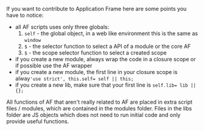 If you want to contribute to Application Frame here are some points you have to notice:
* all AF scripts uses only three globals:
  1. `self` - the global object, in a web like environment this is the same as `window` 
  2. `$` - the selector function to select a API of a module or the core AF
  3. `$` - the scope selector function to select a created scope
* if you create a new module, always wrap the code in a closure scope or if possible use the AF wrapper
* if you create a new module, the first line in your closure scope is alway`'use strict', this.self= self || this;`
* if you create a new lib, make sure that your first line is `self.lib= lib || {};`

All functions of AF that aren't really related to AF are placed in extra script files / modules, which are contained in the modules folder. Files in the libs folder are JS objects which does not need to run initial code and only provide useful functions.

